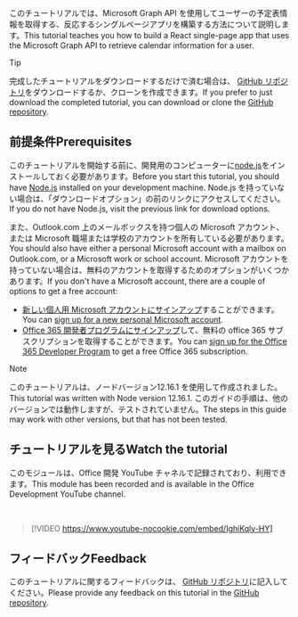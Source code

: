 <!-- markdownlint-disable MD002 MD041 -->

<span data-ttu-id="24a61-101">このチュートリアルでは、Microsoft Graph API を使用してユーザーの予定表情報を取得する、反応するシングルページアプリを構築する方法について説明します。</span><span class="sxs-lookup"><span data-stu-id="24a61-101">This tutorial teaches you how to build a React single-page app that uses the Microsoft Graph API to retrieve calendar information for a user.</span></span>

> [!TIP]
> <span data-ttu-id="24a61-102">完成したチュートリアルをダウンロードするだけで済む場合は、 [GitHub リポジトリ](https://github.com/microsoftgraph/msgraph-training-reactspa)をダウンロードするか、クローンを作成できます。</span><span class="sxs-lookup"><span data-stu-id="24a61-102">If you prefer to just download the completed tutorial, you can download or clone the [GitHub repository](https://github.com/microsoftgraph/msgraph-training-reactspa).</span></span>

## <a name="prerequisites"></a><span data-ttu-id="24a61-103">前提条件</span><span class="sxs-lookup"><span data-stu-id="24a61-103">Prerequisites</span></span>

<span data-ttu-id="24a61-104">このチュートリアルを開始する前に、開発用のコンピューターに[node.js](https://nodejs.org)をインストールしておく必要があります。</span><span class="sxs-lookup"><span data-stu-id="24a61-104">Before you start this tutorial, you should have [Node.js](https://nodejs.org) installed on your development machine.</span></span> <span data-ttu-id="24a61-105">Node.js を持っていない場合は、「ダウンロードオプション」の前のリンクにアクセスしてください。</span><span class="sxs-lookup"><span data-stu-id="24a61-105">If you do not have Node.js, visit the previous link for download options.</span></span>

<span data-ttu-id="24a61-106">また、Outlook.com 上のメールボックスを持つ個人の Microsoft アカウント、または Microsoft 職場または学校のアカウントを所有している必要があります。</span><span class="sxs-lookup"><span data-stu-id="24a61-106">You should also have either a personal Microsoft account with a mailbox on Outlook.com, or a Microsoft work or school account.</span></span> <span data-ttu-id="24a61-107">Microsoft アカウントを持っていない場合は、無料のアカウントを取得するためのオプションがいくつかあります。</span><span class="sxs-lookup"><span data-stu-id="24a61-107">If you don't have a Microsoft account, there are a couple of options to get a free account:</span></span>

- <span data-ttu-id="24a61-108">[新しい個人用 Microsoft アカウントにサインアップ](https://signup.live.com/signup?wa=wsignin1.0&rpsnv=12&ct=1454618383&rver=6.4.6456.0&wp=MBI_SSL_SHARED&wreply=https://mail.live.com/default.aspx&id=64855&cbcxt=mai&bk=1454618383&uiflavor=web&uaid=b213a65b4fdc484382b6622b3ecaa547&mkt=E-US&lc=1033&lic=1)することができます。</span><span class="sxs-lookup"><span data-stu-id="24a61-108">You can [sign up for a new personal Microsoft account](https://signup.live.com/signup?wa=wsignin1.0&rpsnv=12&ct=1454618383&rver=6.4.6456.0&wp=MBI_SSL_SHARED&wreply=https://mail.live.com/default.aspx&id=64855&cbcxt=mai&bk=1454618383&uiflavor=web&uaid=b213a65b4fdc484382b6622b3ecaa547&mkt=E-US&lc=1033&lic=1).</span></span>
- <span data-ttu-id="24a61-109">[Office 365 開発者プログラムにサインアップ](https://developer.microsoft.com/office/dev-program)して、無料の office 365 サブスクリプションを取得することができます。</span><span class="sxs-lookup"><span data-stu-id="24a61-109">You can [sign up for the Office 365 Developer Program](https://developer.microsoft.com/office/dev-program) to get a free Office 365 subscription.</span></span>

> [!NOTE]
> <span data-ttu-id="24a61-110">このチュートリアルは、ノードバージョン12.16.1 を使用して作成されました。</span><span class="sxs-lookup"><span data-stu-id="24a61-110">This tutorial was written with Node version 12.16.1.</span></span> <span data-ttu-id="24a61-111">このガイドの手順は、他のバージョンでは動作しますが、テストされていません。</span><span class="sxs-lookup"><span data-stu-id="24a61-111">The steps in this guide may work with other versions, but that has not been tested.</span></span>

## <a name="watch-the-tutorial"></a><span data-ttu-id="24a61-112">チュートリアルを見る</span><span class="sxs-lookup"><span data-stu-id="24a61-112">Watch the tutorial</span></span>

<span data-ttu-id="24a61-113">このモジュールは、Office 開発 YouTube チャネルで記録されており、利用できます。</span><span class="sxs-lookup"><span data-stu-id="24a61-113">This module has been recorded and is available in the Office Development YouTube channel.</span></span>

<!-- markdownlint-disable MD033 MD034 -->
<br/>

> [!VIDEO https://www.youtube-nocookie.com/embed/IghiKqly-HY]
<!-- markdownlint-enable MD033 MD034 -->

## <a name="feedback"></a><span data-ttu-id="24a61-114">フィードバック</span><span class="sxs-lookup"><span data-stu-id="24a61-114">Feedback</span></span>

<span data-ttu-id="24a61-115">このチュートリアルに関するフィードバックは、 [GitHub リポジトリ](https://github.com/microsoftgraph/msgraph-training-reactspa)に記入してください。</span><span class="sxs-lookup"><span data-stu-id="24a61-115">Please provide any feedback on this tutorial in the [GitHub repository](https://github.com/microsoftgraph/msgraph-training-reactspa).</span></span>
